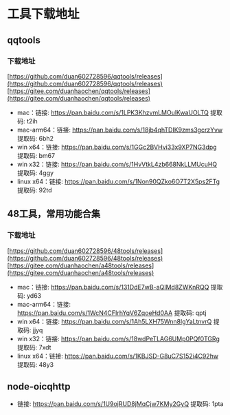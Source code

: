 # 工具下载地址

## qqtools

### 下载地址
[https://github.com/duan602728596/qqtools/releases](https://github.com/duan602728596/qqtools/releases)   
[https://gitee.com/duanhaochen/qqtools/releases](https://gitee.com/duanhaochen/qqtools/releases)
* mac：链接: https://pan.baidu.com/s/1LPK3KhzvmLMOulKwaUOLTQ 提取码: t2ih
* mac-arm64：链接: https://pan.baidu.com/s/18jb4qhTDIK9zms3gcrzYvw 提取码: 6bh2
* win x64：链接: https://pan.baidu.com/s/1GGc2BVHvi33x9XP7NG3dpg 提取码: bm67
* win x32：链接: https://pan.baidu.com/s/1HvVtkL4zb668NkLLMUcuHQ 提取码: 4ggy
* linux x64：链接: https://pan.baidu.com/s/1Non90QZko6O7T2X5ps2FTg 提取码: 92td

## 48工具，常用功能合集

### 下载地址
[https://github.com/duan602728596/48tools/releases](https://github.com/duan602728596/48tools/releases)   
[https://gitee.com/duanhaochen/a48tools/releases](https://gitee.com/duanhaochen/a48tools/releases)
* mac：链接: https://pan.baidu.com/s/131DdE7wB-aQIMd8ZWKnRQQ 提取码: yd63
* mac-arm64：链接: https://pan.baidu.com/s/1WcN4CFIrhYqV6ZqoeHd0AA 提取码: qptj
* win x64：链接: https://pan.baidu.com/s/1Ah5LXH75Wnn8lgYaLtnvrQ 提取码: jjyq
* win x32：链接: https://pan.baidu.com/s/18wdPeTLAG6UMp0PQf0TGRg 提取码: 7xdt
* linux x64：链接: https://pan.baidu.com/s/1KBJSD-G8uC7S152i4C92hw 提取码: 48y3

## node-oicqhttp

* 链接: https://pan.baidu.com/s/1U9ojRUD8jMqCjw7KMy2GyQ 提取码: 1pta
